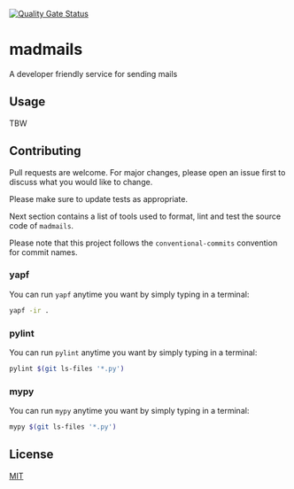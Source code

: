 [![Quality Gate Status](https://sonarcloud.io/api/project_badges/measure?project=MadJlzz_madmails&metric=alert_status)](https://sonarcloud.io/dashboard?id=MadJlzz_madmails)

# madmails

A developer friendly service for sending mails

## Usage

TBW

## Contributing

Pull requests are welcome. For major changes, please open an issue first to discuss what you would like to change.

Please make sure to update tests as appropriate.

Next section contains a list of tools used to format, lint and test the source code of `madmails`.

Please note that this project follows the `conventional-commits` convention for commit names.

### yapf

You can run `yapf` anytime you want by simply typing in a terminal:

```bash
yapf -ir .
```

### pylint

You can run `pylint` anytime you want by simply typing in a terminal:

```bash
pylint $(git ls-files '*.py')
```

### mypy

You can run `mypy` anytime you want by simply typing in a terminal:

```bash
mypy $(git ls-files '*.py')
```


## License

[MIT](https://choosealicense.com/licenses/mit/)